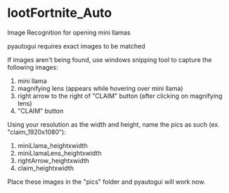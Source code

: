 # lootFortnite_Auto
Image Recognition for opening mini llamas

pyautogui requires exact images to be matched

If images aren't being found, use windows snipping tool to capture the following images:
1) mini llama
2) magnifying lens (appears while hovering over mini llama)
3) right arrow to the right of "CLAIM" button (after clicking on magnifying lens)
4) "CLAIM" button

Using your resolution as the width and height, name the pics as such (ex. "claim_1920x1080"):
1) miniLlama_heightxwidth
2) miniLlamaLens_heightxwidth
3) rightArrow_heightxwidth
4) claim_heightxwidth

Place these images in the "pics" folder and pyautogui will work now.